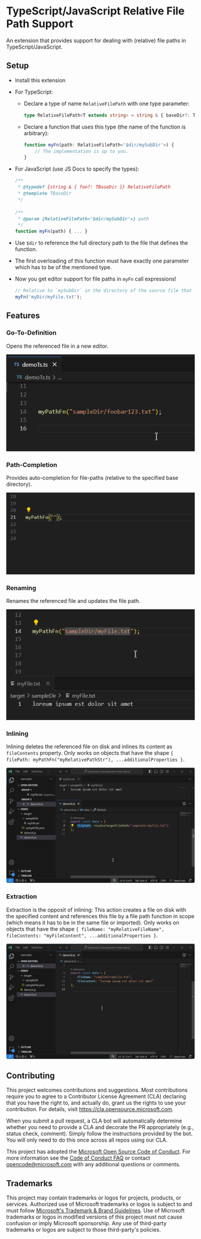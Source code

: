 # TypeScript/JavaScript Relative File Path Support

An extension that provides support for dealing with (relative) file paths in TypeScript/JavaScript.

## Setup

* Install this extension

* For TypeScript:
    * Declare a type of name `RelativeFilePath` with one type parameter:
        ```ts
        type RelativeFilePath<T extends string> = string & { baseDir?: T };
        ```
    * Declare a function that uses this type (the name of the function is arbitrary):
        ```ts
        function myFn(path: RelativeFilePath<'$dir/mySubDir'>) {
            // The implementation is up to you.
        }
        ```
* For JavaScript (use JS Docs to specify the types):
    ```js
    /**
     * @typedef {string & { foo?: TBaseDir }} RelativeFilePath
     * @template TBaseDir
     */

    /**
     * @param {RelativeFilePath<'$dir/mySubDir'>} path
     */
    function myFn(path) { ... }
    ```


* Use `$dir` to reference the full directory path to the file that defines the function.
* The first overloading of this function must have exactly one parameter which has to be of the mentioned type.
* Now you get editor support for file paths in `myFn` call expressions!
    ```ts
    // Relative to `mySubDir` in the directory of the source file that defines `myFn`
    myFn('myDir/myFile.txt');
    ```


## Features

### Go-To-Definition

Opens the referenced file in a new editor.

![go-to-definition-demo](./docs/demo-goToDefinition.gif)

### Path-Completion

Provides auto-completion for file-paths (relative to the specified base directory).

![path-autocompletion-demo](./docs/demo-path-autocompletion.gif)

### Renaming

Renames the referenced file and updates the file path.

![rename-demo](./docs/demo-rename.gif)


### Inlining

Inlining deletes the referenced file on disk and inlines its content as `fileContents` property.
Only works on objects that have the shape `{ filePath: myPathFn("myRelativePathStr"), ...additionalProperties }`.

![inlining-demo](./docs/demo-inlining.gif)

### Extraction

Extraction is the opposit of inlining: This action creates a file on disk with the specified content and references this file by a file path function in scope (which means it has to be in the same file or imported).
Only works on objects that have the shape `{ fileName: "myRelativeFileName", fileContents: "myFileContent", ...additionalProperties }`.

![extraction-demo](./docs/demo-extraction.gif)

## Contributing

This project welcomes contributions and suggestions.  Most contributions require you to agree to a
Contributor License Agreement (CLA) declaring that you have the right to, and actually do, grant us
the rights to use your contribution. For details, visit https://cla.opensource.microsoft.com.

When you submit a pull request, a CLA bot will automatically determine whether you need to provide
a CLA and decorate the PR appropriately (e.g., status check, comment). Simply follow the instructions
provided by the bot. You will only need to do this once across all repos using our CLA.

This project has adopted the [Microsoft Open Source Code of Conduct](https://opensource.microsoft.com/codeofconduct/).
For more information see the [Code of Conduct FAQ](https://opensource.microsoft.com/codeofconduct/faq/) or
contact [opencode@microsoft.com](mailto:opencode@microsoft.com) with any additional questions or comments.

## Trademarks

This project may contain trademarks or logos for projects, products, or services. Authorized use of Microsoft 
trademarks or logos is subject to and must follow 
[Microsoft's Trademark & Brand Guidelines](https://www.microsoft.com/en-us/legal/intellectualproperty/trademarks/usage/general).
Use of Microsoft trademarks or logos in modified versions of this project must not cause confusion or imply Microsoft sponsorship.
Any use of third-party trademarks or logos are subject to those third-party's policies.
